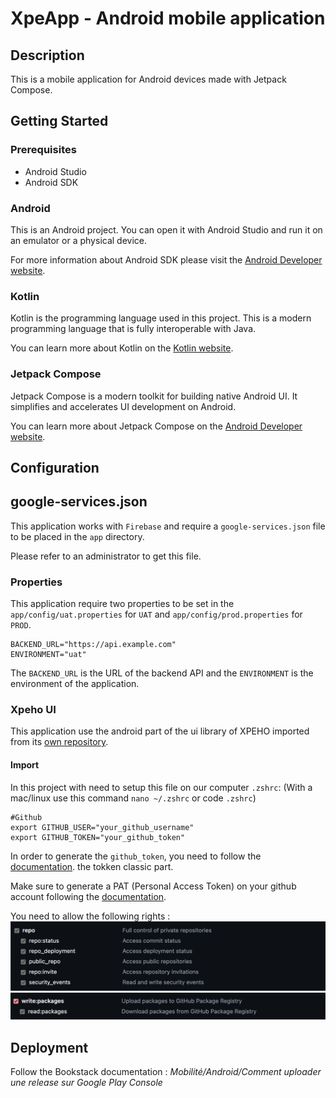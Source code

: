 # XpeApp - Android mobile application

## Description

This is a mobile application for Android devices made with Jetpack Compose.

## Getting Started

### Prerequisites

- Android Studio
- Android SDK

### Android

This is an Android project. You can open it with Android Studio and run it on an emulator or a physical device.

For more information about Android SDK please visit the [Android Developer website](https://developer.android.com/).

### Kotlin

Kotlin is the programming language used in this project. This is a modern programming language that is fully interoperable with Java.

You can learn more about Kotlin on the [Kotlin website](https://kotlinlang.org/).

### Jetpack Compose

Jetpack Compose is a modern toolkit for building native Android UI. It simplifies and accelerates UI development on Android.

You can learn more about Jetpack Compose on the [Android Developer website](https://developer.android.com/jetpack/compose).

## Configuration

## google-services.json

This application works with `Firebase` and require a `google-services.json` file to be placed in the `app` directory.

Please refer to an administrator to get this file.

### Properties

This application require two properties to be set in the `app/config/uat.properties` for `UAT` and `app/config/prod.properties` for `PROD`.

```properties
BACKEND_URL="https://api.example.com"
ENVIRONMENT="uat"
```

The `BACKEND_URL` is the URL of the backend API and the `ENVIRONMENT` is the environment of the application.

### Xpeho UI

This application use the android part of the ui library of XPEHO imported from its [own repository](https://github.com/XPEHO/xpeho_ui_android).

#### Import

In this project with need to setup this file on our computer `.zshrc`:
(With a mac/linux use this command `nano ~/.zshrc` or code `.zshrc`)

```zshrc
#Github
export GITHUB_USER="your_github_username"
export GITHUB_TOKEN="your_github_token"
```

In order to generate the `github_token`, you need to follow the [documentation](https://docs.github.com/en/authentication/keeping-your-account-and-data-secure/creating-a-personal-access-token). the tokken classic part.

Make sure to generate a PAT (Personal Access Token) on your github account following the [documentation](https://docs.github.com/en/authentication/keeping-your-account-and-data-secure/managing-your-personal-access-tokens#creating-a-personal-access-token-classic).

You need to allow the following rights :
![repos_right](doc/repos_right.png)
![packages_right](doc/packages_right.png)

## Deployment

Follow the Bookstack documentation : _Mobilité/Android/Comment uploader une release sur Google Play Console_
